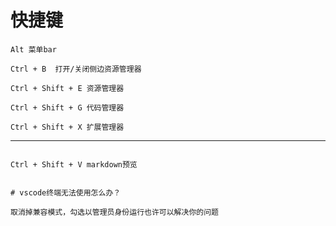 # 快捷键

```shell
Alt 菜单bar

Ctrl + B  打开/关闭侧边资源管理器

Ctrl + Shift + E 资源管理器

Ctrl + Shift + G 代码管理器

Ctrl + Shift + X 扩展管理器

```

---

```shell

Ctrl + Shift + V markdown预览

```

```shell

# vscode终端无法使用怎么办？

取消掉兼容模式，勾选以管理员身份运行也许可以解决你的问题

```
